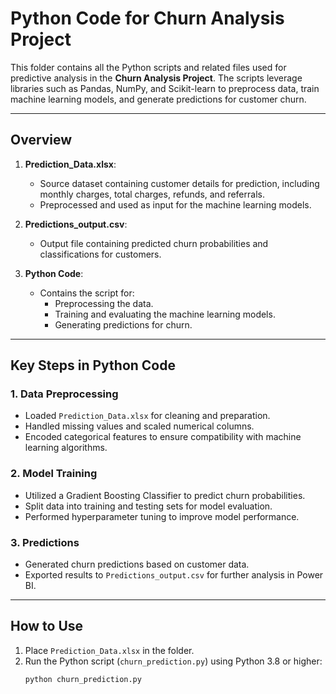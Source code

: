 # Python Code for Churn Analysis Project

This folder contains all the Python scripts and related files used for predictive analysis in the **Churn Analysis Project**. The scripts leverage libraries such as Pandas, NumPy, and Scikit-learn to preprocess data, train machine learning models, and generate predictions for customer churn.

---

## **Overview**

1. **Prediction_Data.xlsx**:
   - Source dataset containing customer details for prediction, including monthly charges, total charges, refunds, and referrals.
   - Preprocessed and used as input for the machine learning models.

2. **Predictions_output.csv**:
   - Output file containing predicted churn probabilities and classifications for customers.

3. **Python Code**:
   - Contains the script for:
     - Preprocessing the data.
     - Training and evaluating the machine learning models.
     - Generating predictions for churn.

---

## **Key Steps in Python Code**

### **1. Data Preprocessing**
- Loaded `Prediction_Data.xlsx` for cleaning and preparation.
- Handled missing values and scaled numerical columns.
- Encoded categorical features to ensure compatibility with machine learning algorithms.

### **2. Model Training**
- Utilized a Gradient Boosting Classifier to predict churn probabilities.
- Split data into training and testing sets for model evaluation.
- Performed hyperparameter tuning to improve model performance.

### **3. Predictions**
- Generated churn predictions based on customer data.
- Exported results to `Predictions_output.csv` for further analysis in Power BI.

---

## **How to Use**
1. Place `Prediction_Data.xlsx` in the folder.
2. Run the Python script (`churn_prediction.py`) using Python 3.8 or higher:
   ```bash
   python churn_prediction.py

